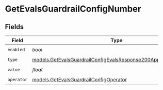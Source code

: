# GetEvalsGuardrailConfigNumber


## Fields

| Field                                                                                                                                        | Type                                                                                                                                         | Required                                                                                                                                     | Description                                                                                                                                  |
| -------------------------------------------------------------------------------------------------------------------------------------------- | -------------------------------------------------------------------------------------------------------------------------------------------- | -------------------------------------------------------------------------------------------------------------------------------------------- | -------------------------------------------------------------------------------------------------------------------------------------------- |
| `enabled`                                                                                                                                    | *bool*                                                                                                                                       | :heavy_check_mark:                                                                                                                           | N/A                                                                                                                                          |
| `type`                                                                                                                                       | [models.GetEvalsGuardrailConfigEvalsResponse200ApplicationJSONType](../models/getevalsguardrailconfigevalsresponse200applicationjsontype.md) | :heavy_check_mark:                                                                                                                           | N/A                                                                                                                                          |
| `value`                                                                                                                                      | *float*                                                                                                                                      | :heavy_check_mark:                                                                                                                           | N/A                                                                                                                                          |
| `operator`                                                                                                                                   | [models.GetEvalsGuardrailConfigOperator](../models/getevalsguardrailconfigoperator.md)                                                       | :heavy_check_mark:                                                                                                                           | N/A                                                                                                                                          |